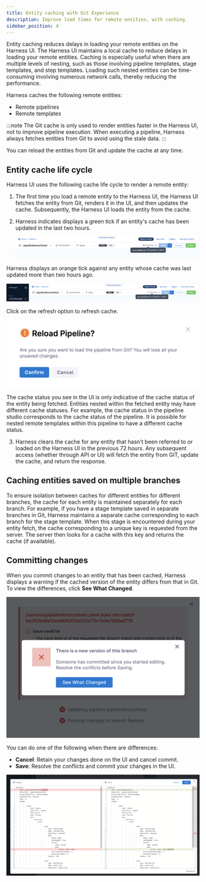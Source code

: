 ```yaml
---
title: Entity caching with Git Experience
description: Improve load times for remote entities, with caching.
sidebar_position: 4
---
```


Entity caching reduces delays in loading your remote entities on the Harness UI. The Harness UI maintains a local cache to reduce delays in loading your remote entities. Caching is especially useful when there are multiple levels of nesting, such as those involving pipeline templates, stage templates, and step templates. Loading such nested entities can be time-consuming involving numerous network calls, thereby reducing the performance.

Harness caches the following remote entities:
- Remote pipelines
- Remote templates

:::note
The Git cache is only used to render entities faster in the Harness UI, not to improve pipeline execution. When executing a pipeline, Harness always fetches entities from Git to avoid using the stale data.
:::

You can reload the entities from Git and update the cache at any time. 

## Entity cache life cycle 

Harness UI uses the following cache life cycle to render a remote entity:
1. The first time you load a remote entity to the Harness UI, the Harness UI fetches the entity from Git, renders it in the UI, and then updates the cache. Subsequently, the Harness UI loads the entity from the cache.
2. Harness indicates displays a green tick if an entity's cache has been updated in the last two hours.

    ![](../10_Git-Experience/static/activecache.png)

Harness displays an orange tick against any entity whose cache was last updated more than two hours ago.

   ![](../10_Git-Experience/static/stalecache.png)

   Click on the refresh option to refresh cache.

   ![](../10_Git-Experience/static/refreshcache.png)
  
  The cache status you see in the UI is only indicative of the cache status of the entity being fetched. Entities nested within the fetched entity may have different cache statuses.
  For example, the cache status in the pipeline studio corresponds to the cache status of the pipeline. It is possible for nested remote templates within this pipeline to have a different cache status.

3.  Harness clears the cache for any entity that hasn't been referred to or loaded on the Harness UI in the previous 72 hours. Any subsequent access (whether through API or UI) will fetch the entity from GIT, update the cache, and return the response.
   
## Caching entities saved on multiple branches

To ensure isolation between caches for different entities for different branches, the cache for each entity is maintained separately for each branch. 
For example, if you have a stage template saved in separate branches in Git, Harness maintains a separate cache corresponding to each branch for the stage template. When this stage is encountered during your entity fetch, the cache corresponding to a unique key is requested from the server. The server then looks for a cache with this key and returns the cache (if available). 

## Committing changes

When you commit changes to an entity that has been cached, Harness displays a warning if the cached version of the entity differs from that in Git.
To view the differences, click **See What Changed**.

![](../10_Git-Experience/static/commitcachedentity.png)

You can do one of the following when there are differences:
- **Cancel**: Retain your changes done on the UI and cancel commit.
- **Save**: Resolve the conflicts and commit your changes in the UI.

![](../10_Git-Experience/static/CacheDiff.png)

